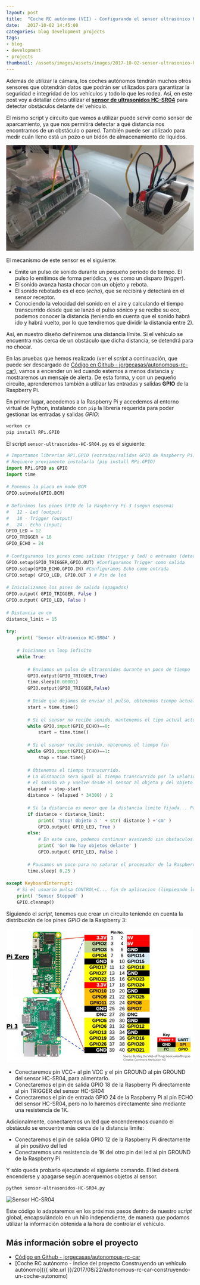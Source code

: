 ```yaml
---
layout: post
title:  "Coche RC autónomo (VII) - Configurando el sensor ultrasónico HC-SR04 para detectar objetos"
date:   2017-10-02 14:45:00
categories: blog development projects
tags:
- blog
- development
- projects
thumbnail: /assets/images/assets/images/2017-10-02-sensor-ultrasonico-hc-sr04.jpg
---
```


Además de utilizar la cámara, los coches autónomos tendrán muchos otros sensores que obtendrán datos que podrán ser utilizados para garantizar la seguridad e integridad de los vehículos y todo lo que les rodea. Así, en este post voy a detallar cómo utilizar el **[sensor de ultrasonidos HC-SR04](http://amzn.to/2yC24UO)** para detectar obstáculos delante del vehículo.

El mismo script y circuito que vamos a utilizar puede servir como sensor de aparcamiento, ya que nos permitirá detectar a qué distancia nos encontramos de un obstáculo o pared. También puede ser utilizado para medir cuán lleno está un pozo o un bidón de almacenamiento de líquidos.

![Sensor HC-SR04](/assets/images/2017-10-02-sensor-ultrasonico-hc-sr04.jpg)

El mecanismo de este sensor es el siguiente:

* Emite un pulso de sonido durante un pequeño período de tiempo. El pulso lo emitimos de forma periódica, y es como un disparo (_trigger_).
* El sonido avanza hasta chocar con un objeto y rebota. 
* El sonido rebotado es el eco (_echo_), que se recibirá y detectará en el sensor receptor.
* Conociendo la velocidad del sonido en el aire y calculando el tiempo transcurrido desde que se lanzó el pulso sónico y se recibe su eco, podemos conocer la distancia (teniendo en cuenta que el sonido habrá ido y habrá vuelto, por lo que tendremos que dividir la distancia entre 2).

Así, en nuestro diseño definiremos una distancia límite. Si el vehículo se encuentra más cerca de un obstáculo que dicha distancia, se detendrá para no chocar.

En las pruebas que hemos realizado (ver el _script_ a continuación, que puede ser descargado de [Código en Github - jorgecasas/autonomous-rc-car](https://github.com/jorgecasas/autonomous-rc-car)), vamos a encender un led cuando estemos a menos distancia y mostraremos un mensaje de alerta. De esta forma, y con un pequeño circuito, aprenderemos también a utilizar las entradas y salidas **GPIO** de la Raspberry Pi.

En primer lugar, accedemos a la Raspberry Pi y accedemos al entorno virtual de Python, instalando con `pip` la librería requerida para poder gestionar las entradas y salidas _GPIO_:

```bash
workon cv
pip install RPi.GPIO
```

El script `sensor-ultrasonidos-HC-SR04.py` es el siguiente:

```python
# Importamos librerias RPi.GPIO (entradas/salidas GPIO de Raspberry Pi) y time (para sleeps, etc...)
# Reqiuere previamente instalarla (pip install RPi.GPIO)
import RPi.GPIO as GPIO
import time

# Ponemos la placa en modo BCM
GPIO.setmode(GPIO.BCM) 

# Definimos los pines GPIO de la Raspberry Pi 3 (segun esquema)
#   12 - Led (output)
#   18 - Trigger (output)
#   24 - Echo (input)
GPIO_LED = 12
GPIO_TRIGGER = 18
GPIO_ECHO = 24

# Configuramos los pines como salidas (trigger y led) o entradas (detector de eco)
GPIO.setup(GPIO_TRIGGER,GPIO.OUT) #Configuramos Trigger como salida
GPIO.setup(GPIO_ECHO,GPIO.IN) #Configuramos Echo como entrada
GPIO.setup( GPIO_LED, GPIO.OUT ) # Pin de led

# Inicializamos los pines de salida (apagados)
GPIO.output( GPIO_TRIGGER, False ) 
GPIO.output( GPIO_LED, False )

# Distancia en cm
distance_limit = 15

try:
    print( 'Sensor ultrasonico HC-SR04' )

    # Iniciamos un loop infinito
    while True: 

        # Enviamos un pulso de ultrasonidos durante un poco de tiempo
        GPIO.output(GPIO_TRIGGER,True)
        time.sleep(0.00001)
        GPIO.output(GPIO_TRIGGER,False)
        
        # Desde que dejamos de enviar el pulso, obtenemos tiempo actual
        start = time.time()

        # Si el sensor no recibe sonido, mantenemos el tipo actual actualizado
        while GPIO.input(GPIO_ECHO)==0:
            start = time.time()

        # Si el sensor recibe sonido, obtenemos el tiempo fin
        while GPIO.input(GPIO_ECHO)==1:
            stop = time.time()

        # Obtenemos el tiempo transcurrido. 
        # La distancia sera igual al tiempo transcurrido por la velocidad (partido por 2, porque 
        # el sonido va y vuelve desde el sensor al objeto y del objeto al sensor): 2 D = (T x V)/2
        elapsed = stop-start
        distance = (elapsed * 34300) / 2
        
        # Si la distancia es menor que la distancia limite fijada... Paramos y encendemos led de alerta!
        if distance < distance_limit:
            print( 'Stop! Objeto a ' + str( distance ) +'cm' )
            GPIO.output( GPIO_LED, True )
        else:
            # En este caso, podemos continuar avanzando sin obstaculos!
            print( 'Go! No hay objetos delante' )
            GPIO.output( GPIO_LED, False )

        # Pausamos un poco para no saturar el procesador de la Raspberry Pi
        time.sleep( 0.25 )

except KeyboardInterrupt: 
    # Si el usuario pulsa CONTROL+C... fin de aplicacion (limpieando los pines GPIO)
    print( 'Sensor Stopped' )
    GPIO.cleanup()

```

Siguiendo el _script_, tenemos que crear un circuito teniendo en cuenta la distribución de los pines _GPIO_ de la Raspberry 3:

![Raspberry Pi 3 - GPIO Schema](/assets/images/2017-10-02-raspberrypi-gpio-schema.jpg)

* Conectaremos pin VCC+ al pin VCC y el pin GROUND al pin GROUND del sensor HC-SR04, para alimentarlo.
* Conectaremos el pin de salida GPIO 18 de la Raspberry Pi directamente al pin TRIGGER del sensor HC-SR04
* Conectaremos el pin de entrada GPIO 24 de la Raspberry Pi al pin ECHO del sensor HC-SR04, pero no lo haremos directamente sino mediante una resistencia de 1K.

Adicionalmente, conectaremos un led que encenderemos cuando el obstáculo se encuentre más cerca de la distancia límite:

* Conectaremos el pin de salida GPIO 12 de la Raspberry Pi directamente al pin positivo del led
* Conectaremos una resistencia de 1K del otro pin del led al pin GROUND de la Raspberry Pi

Y sólo queda probarlo ejecutando el siguiente comando. El led deberá encenderse y apagarse según acerquemos objetos al sensor.

```bash
python sensor-ultrasonidos-HC-SR04.py
```

![Sensor HC-SR04](/assets/images/2017-10-02-sensor-ultrasonico-hc-sr04.gif)

Este código lo adaptaremos en los próximos pasos dentro de nuestro _script_ global, encapsulándolo en un hilo independiente, de manera que podamos utilizar la información obtenida a la hora de controlar el vehículo.

## Más información sobre el proyecto

* [Código en Github - jorgecasas/autonomous-rc-car](https://github.com/jorgecasas/autonomous-rc-car)
* [Coche RC autónomo - Índice del proyecto Construyendo un vehículo autónomo]({{ site.url }}/2017/08/22/autonomous-rc-car-construyendo-un-coche-autonomo)
